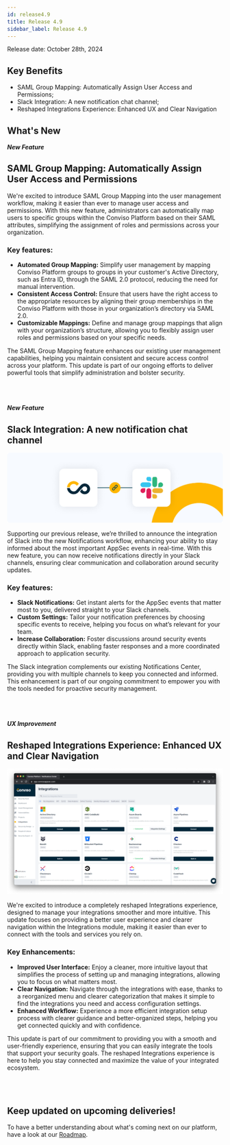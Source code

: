 ```yaml
---
id: release4.9
title: Release 4.9
sidebar_label: Release 4.9
---
```


Release date: October 28th, 2024

## Key Benefits

*   SAML Group Mapping: Automatically Assign User Access and Permissions;
*   Slack Integration: A new notification chat channel;
*   Reshaped Integrations Experience: Enhanced UX and Clear Navigation


## What's New

**_New Feature_**

## SAML Group Mapping: Automatically Assign User Access and Permissions

<!--
<div style={{textAlign:'center'}}>

![img](../../static/img/release49-saml-groups.png)

</div>
-->

We're excited to introduce SAML Group Mapping into the user management workflow, making it easier than ever to manage user access and permissions. With this new feature, administrators can automatically map users to specific groups within the Conviso Platform based on their SAML attributes, simplifying the assignment of roles and permissions across your organization.

### Key features:
- **Automated Group Mapping:** Simplify user management by mapping Conviso Platform groups to groups in your customer's Active Directory, such as Entra ID, through the SAML 2.0 protocol, reducing the need for manual intervention.
- **Consistent Access Control:** Ensure that users have the right access to the appropriate resources by aligning their group memberships in the Conviso Platform with those in your organization’s directory via SAML 2.0.
- **Customizable Mappings:** Define and manage group mappings that align with your organization’s structure, allowing you to flexibly assign user roles and permissions based on your specific needs.

The SAML Group Mapping feature enhances our existing user management capabilities, helping you maintain consistent and secure access control across your platform. This update is part of our ongoing efforts to deliver powerful tools that simplify administration and bolster security.<br></br><br></br>


**_New Feature_**
## Slack Integration: A new notification chat channel


<div style={{textAlign:'center'}}>

![img](../../static/img/release49-slack.png)

</div>


Supporting our previous release, we’re thrilled to announce the integration of Slack into the new Notifications workflow, enhancing your ability to stay informed about the most important AppSec events in real-time. With this new feature, you can now receive notifications directly in your Slack channels, ensuring clear communication and collaboration around security updates.

### Key features:

- **Slack Notifications:** Get instant alerts for the AppSec events that matter most to you, delivered straight to your Slack channels.
- **Custom Settings:** Tailor your notification preferences by choosing specific events to receive, helping you focus on what’s relevant for your team.
- **Increase Collaboration:** Foster discussions around security events directly within Slack, enabling faster responses and a more coordinated approach to application security.

The Slack integration complements our existing Notifications Center, providing you with multiple channels to keep you connected and informed. This enhancement is part of our ongoing commitment to empower you with the tools needed for proactive security management.<br></br><br></br>


**_UX Improvement_**

## Reshaped Integrations Experience: Enhanced UX and Clear Navigation


<div style={{textAlign:'center'}}>

![img](../../static/img/release49-new-integrations.png)

</div>

We're excited to introduce a completely reshaped Integrations experience, designed to manage your integrations smoother and more intuitive. This update focuses on providing a better user experience and clearer navigation within the Integrations module, making it easier than ever to connect with the tools and services you rely on.

### Key Enhancements:

- **Improved User Interface:** Enjoy a cleaner, more intuitive layout that simplifies the process of setting up and managing integrations, allowing you to focus on what matters most.
- **Clear Navigation:** Navigate through the integrations with ease, thanks to a reorganized menu and clearer categorization that makes it simple to find the integrations you need and access configuration settings.
- **Enhanced Workflow:** Experience a more efficient integration setup process with clearer guidance and better-organized steps, helping you get connected quickly and with confidence.

This update is part of our commitment to providing you with a smooth and user-friendly experience, ensuring that you can easily integrate the tools that support your security goals. The reshaped Integrations experience is here to help you stay connected and maximize the value of your integrated ecosystem.<br></br><br></br>

## Keep updated on upcoming deliveries!

To have a better understanding about what's coming next on our platform, have a look at our [Roadmap](https://sharing.clickup.com/3016679/b/h/2w1z7-101803/0f4cd1b4e98d956).